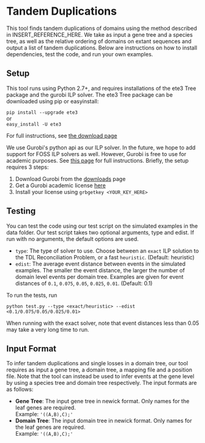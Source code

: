 # Tandem Duplications

This tool finds tandem duplications of domains using the method described in INSERT_REFERENCE_HERE. We take as input a gene tree and a species tree, as well as the relative ordering of domains on extant sequences and output a list of tandem duplications. Below are instructions on how to install dependencies, test the code, and run your own examples.

## Setup

This tool runs using Python 2.7+, and requires installations of the ete3 Tree package and the gurobi ILP solver. The ete3 Tree package can be downloaded using pip or easyinstall:

`pip install --upgrade ete3`  
or  
`easy_install -U ete3`

For full instructions, see [the download page](http://etetoolkit.org/download/)

We use Gurobi's python api as our ILP solver. In the future, we hope to add support for FOSS ILP solvers as well. However, Gurobi is free to use for academic purposes. See [this page](https://www.gurobi.com/academia/academic-program-and-licenses/) for full instructions. Briefly, the setup requires 3 steps:

1. Download Gurobi from the [downloads](https://www.gurobi.com/downloads/) page
2. Get a Gurobi academic license [here](https://www.gurobi.com/downloads/end-user-license-agreement-academic/)
3. Install your license using `grbgetkey <YOUR_KEY_HERE>`

## Testing

You can test the code using our test script on the simulated examples in the data folder. Our test script takes two optional arguments, type and edist. If run with no arguments, the default options are used.

* `type`: The type of solver to use. Choose between an `exact` ILP solution to the TDL Reconciliation Problem, or a fast `heuristic`. (Default: heuristic)
* `edist`: The average event distance between events in the simulated examples. The smaller the event distance, the larger the number of domain level events per domain tree. Examples are given for event distances of `0.1`, `0.075`, `0.05`, `0.025`, `0.01`. (Default: 0.1)

To run the tests, run 

`python test.py --type <exact/heuristic> --edist <0.1/0.075/0.05/0.025/0.01>`

When running with the exact solver, note that event distances less than 0.05 may take a very long time to run.

## Input Format

To infer tandem duplications and single losses in a domain tree, our tool requires as input a gene tree, a domain tree, a mapping file and a position file. Note that the tool can instead be used to infer events at the gene level by using a species tree and domain tree respectively. The input formats are as follows:

* **Gene Tree**: The input gene tree in newick format. Only names for the leaf genes are required.<br>  Example: `'((A,B),C);'`
* **Domain Tree**: The input domain tree in newick format. Only names for the leaf genes are required.<br>  Example: `'((A,B),C);'` 
